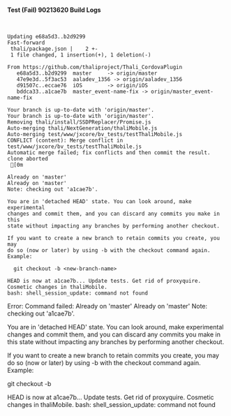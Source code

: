 #### Test (Fail) 90213620 Build Logs


```


```

```
Updating e68a5d3..b2d9299
Fast-forward
 thali/package.json |    2 +-
 1 file changed, 1 insertion(+), 1 deletion(-)

From https://github.com/thaliproject/Thali_CordovaPlugin
   e68a5d3..b2d9299  master     -> origin/master
   47e9e3d..5f3ac53  aaladev_1356 -> origin/aaladev_1356
   d91507c..eccae76  iOS        -> origin/iOS
   bddca33..a1cae7b  master_event-name-fix -> origin/master_event-name-fix

```

```
Your branch is up-to-date with 'origin/master'.
Your branch is up-to-date with 'origin/master'.
Removing thali/install/SSDPReplacer/Promise.js
Auto-merging thali/NextGeneration/thaliMobile.js
Auto-merging test/www/jxcore/bv_tests/testThaliMobile.js
CONFLICT (content): Merge conflict in test/www/jxcore/bv_tests/testThaliMobile.js
Automatic merge failed; fix conflicts and then commit the result.
clone aborted
 [0m

Already on 'master'
Already on 'master'
Note: checking out 'a1cae7b'.

You are in 'detached HEAD' state. You can look around, make experimental
changes and commit them, and you can discard any commits you make in this
state without impacting any branches by performing another checkout.

If you want to create a new branch to retain commits you create, you may
do so (now or later) by using -b with the checkout command again. Example:

  git checkout -b <new-branch-name>

HEAD is now at a1cae7b... Update tests. Get rid of proxyquire. Cosmetic changes in thaliMobile.
bash: shell_session_update: command not found

```

Error: Command failed: Already on 'master'
Already on 'master'
Note: checking out 'a1cae7b'.

You are in 'detached HEAD' state. You can look around, make experimental
changes and commit them, and you can discard any commits you make in this
state without impacting any branches by performing another checkout.

If you want to create a new branch to retain commits you create, you may
do so (now or later) by using -b with the checkout command again. Example:

  git checkout -b <new-branch-name>

HEAD is now at a1cae7b... Update tests. Get rid of proxyquire. Cosmetic changes in thaliMobile.
bash: shell_session_update: command not found
